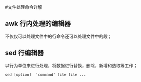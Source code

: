 #文件处理命令详解

## awk  行内处理的编辑器

不仅仅可以处理文件中的行命令还可以处理文件中的段；

## sed  行编辑器

以行为单位来进行处理，将数据进行替换，删除，新增和选取等工作；

```
sed [option]  'command' file file ...
```

